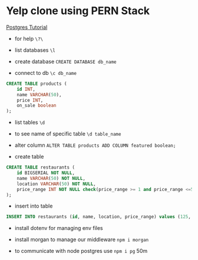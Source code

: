 # Yelp clone using PERN Stack

[Postgres Tutorial](https://www.postgresqltutorial.com/)

- for help `\?\`

- list databases `\l`
- create database `CREATE DATABASE db_name`
- connect to db `\c db_name`

```sql
CREATE TABLE products (
    id INT,
    name VARCHAR(50),
    price INT,
    on_sale boolean
);
```

- list tables `\d`
- to see name of specific table `\d table_name`
- alter column `ALTER TABLE products ADD COLUMN featured boolean;`

- create table
```sql
CREATE TABLE restaurants (
    id BIGSERIAL NOT NULL,
    name VARCHAR(50) NOT NULL,
    location VARCHAR(50) NOT NULL,
    price_range INT NOT NULL check(price_range >= 1 and price_range <=5)
);
```
- insert into table
```sql
INSERT INTO restaurants (id, name, location, price_range) values (125, 'Kati Kati', 'Douala', 4);
```

- install dotenv for managing env files

- install morgan to manage our middleware `npm i morgan`

- to communicate with node postgres use `npm i pg`
50m
